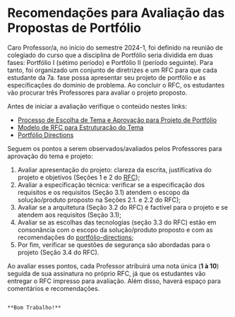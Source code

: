 # Recomendações para Avaliação das Propostas de Portfólio

Caro Professor/a, no início do semestre 2024-1, foi definido na reunião de colegiado do curso que a disciplina de Portfólio seria dividida em duas fases: Portfólio I (sétimo período) e Portfólio II (período seguinte). Para tanto, foi organizado um conjunto de diretrizes e um RFC para que cada estudante da 7a. fase possa apresentar seu projeto de portfólio e as especificações do domínio de problema. Ao concluir o RFC, os estudantes vão procurar três Professores para avaliar o projeto proposto. 

Antes de iniciar a avaliação verifique o conteúdo nestes links:   

- [Processo de Escolha de Tema e Aprovação para Projeto de Portfólio](https://github.com/CatolicaSC-Portfolio/The-Portfolio-Playbook-I/blob/main/aprovacao_tema.md)
- [Modelo de RFC para Estruturação do Tema](https://github.com/CatolicaSC-Portfolio/The-Portfolio-Playbook-I/blob/main/modelo-de-RFC.md)
- [Portfólio Directions](https://github.com/CatolicaSC-Portfolio/The-Portfolio-Playbook-I/blob/main/portfolio-directions.md)

Seguem os pontos a serem observados/avaliados pelos Professores para aprovação do tema e projeto: 
1. Avaliar apresentação do projeto: clareza da escrita, justificativa do projeto e objetivos (Seções 1 e 2 do [RFC](https://github.com/CatolicaSC-Portfolio/The-Portfolio-Playbook-I/blob/main/modelo-de-RFC.md));
2. Avaliar a especificação técnica: verificar se a especificação dos requisitos e os requisitos (Seção   3.1) atendem o escopo da solução/produto proposto na Seções 2.1. e 2.2 do RFC);
3. Avaliar se a arquitetura (Seção 3.2 do RFC) é factível para o projeto e se atendem aos requisitos (Seção 3.1);
4. Avaliar se as escolhas das tecnologias (seção 3.3 do RFC) estão em consonância com o escopo da solução/produto proposto e com as recomendações do [portfólio-directions](https://github.com/CatolicaSC-Portfolio/The-Portfolio-Playbook-I/blob/main/portfolio-directions.md);
5. Por fim, verificar se questões de segurança são abordadas para o projeto (Seção 3.4 do RFC).

Ao avaliar esses pontos, cada Professor atribuirá uma nota única (**1 à 10**) seguida de sua assinatura no próprio RFC, já que os estudantes vão entregar o RFC impresso para avaliação. Além disso, haverá espaço para comentários e recomendações.

                                                                                       **Bom Trabalho!**
